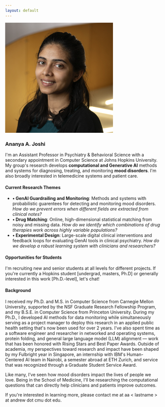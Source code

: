 ```yaml
--- 
layout: default
---
```



<div class="row align-items-center">
    <div class="col-md-4 text-center mb-4 mb-md-0">
    <img src="/assets/headshot.png" alt="Profile Image" class="profile-img" />
    </div>
    <div class="col-md-8">
    <h3>Ananya A. Joshi</h3>
    <p class="bio-text">
    I'm an Assistant Professor in Psychiatry & Behavioral Science with a secondary appointment in Computer Science at Johns Hopkins University. My group's research develops <b>computational and Generative AI</b> methods and systems for diagnosing, treating, and monitoring <b>mood disorders</b>. I'm also broadly interested in telemedicine systems and patient care.  </p>
    </div>
    </div>
<h4 class="mt-5">Current Research Themes</h4>
<ul class="list-unstyled">
	<li><b>• GenAI Guardrailing and Monitoring</b>: Methods and systems with probabilistic guarentees for detecting and monitoring mood disorders. <i>How do we prevent errors when different fields are extracted from clinical notes?</i> </li>
   <li><b>• Drug Matching</b>: Online, high-dimensional statistical matching from noisy and missing data. <i>How do we identify which combinations of drug therapies work across highly variable populations?</i></li>
  <li><b>• Experimental Design</b>: Large-scale digital clinical interventions and feedback loops for evaluating GenAI tools in clinical psychiatry. <i>How do we develop a robust learning system with clinicians and researchers?</i> </li>
  
</ul>

<h4 class="mt-4">Opportunities for Students</h4>
<p>
I'm recruiting new and senior students at all levels for different projects. If you're currently a Hopkins student [undergrad, masters, Ph.D] or generally interested in this work [Ph.D.-level], let's chat!
</p>

<h4 class="mt-4">Background</h4>
<p>
I received my Ph.D. and M.S. in Computer Science from Carnegie Mellon University, supported by the NSF Graduate Research Fellowship Program, and my B.S.E. in Computer Science from Princeton University. During my Ph.D., I developed AI methods for data monitoring while simultaneously serving as a project manager to deploy this research in an applied public health setting that's now been used for over 2 years. I've also spent time as a software engineer and researcher in networked and operating systems, protein folding, and general large language model (LLM) alignment — work that has been honored with Rising Stars and Best Paper Awards. Outside of academia, my perspectives toward research and impact have been shaped by my Fulbright year in Singapore, an internship with IBM's Human-Centered AI team in Nairobi, a semester abroad at ETH Zurich, and service that was recognized through a Graduate Student Service Award.
</p>
<p>
Like many, I’ve seen how mood disorders impact the lives of people we love. Being in the School of Medicine, I'll be researching the computational questions that can directly help clinicians and patients  improve outcomes. 
</p>

If you're interested in learning more, please contact me at aa < lastname >  at andrew dot cmu dot edu. 







